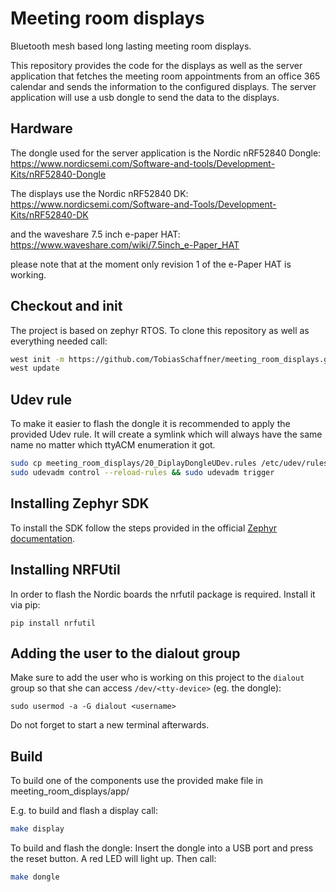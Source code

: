 # Meeting room displays

Bluetooth mesh based long lasting meeting room displays.

This repository provides the code for the displays as well as the server
application that fetches the meeting room appointments from an office 365
calendar and sends the information to the configured displays. The server
application will use a usb dongle to send the data to the displays.

## Hardware
The dongle used for the server application is the Nordic nRF52840 Dongle:
https://www.nordicsemi.com/Software-and-tools/Development-Kits/nRF52840-Dongle

The displays use the Nordic nRF52840 DK:
https://www.nordicsemi.com/Software-and-Tools/Development-Kits/nRF52840-DK

and the waveshare 7.5 inch e-paper HAT:
https://www.waveshare.com/wiki/7.5inch_e-Paper_HAT

please note that at the moment only revision 1 of the e-Paper HAT is working.

## Checkout and init
The project is based on zephyr RTOS. To clone this repository as well as
everything needed call:
```bash
west init -m https://github.com/TobiasSchaffner/meeting_room_displays.git
west update
```

## Udev rule
To make it easier to flash the dongle it is recommended to apply the provided
Udev rule. It will create a symlink which will always have the same name no
matter which ttyACM enumeration it got.
```bash
sudo cp meeting_room_displays/20_DiplayDongleUDev.rules /etc/udev/rules.d/
sudo udevadm control --reload-rules && sudo udevadm trigger
```

## Installing Zephyr SDK
To install the SDK follow the steps provided in the official
[Zephyr documentation](https://docs.zephyrproject.org/latest/getting_started/index.html).

## Installing NRFUtil
In order to flash the Nordic boards the nrfutil package is required.
Install it via pip:
```
pip install nrfutil
```

## Adding the user to the dialout group
Make sure to add the user who is working on this project to the `dialout` group so
that she can access `/dev/<tty-device>` (eg. the dongle):
```
sudo usermod -a -G dialout <username>
```
Do not forget to start a new terminal afterwards.

## Build
To build one of the components use the provided make file in
meeting_room_displays/app/

E.g. to build and flash a display call:
```bash
make display
```

To build and flash the dongle:
Insert the dongle into a USB port and press the reset button. A red
LED will light up. Then call:
```bash
make dongle
```

